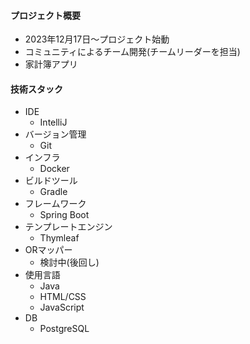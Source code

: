 #### プロジェクト概要
- 2023年12月17日～プロジェクト始動
- コミュニティによるチーム開発(チームリーダーを担当)
- 家計簿アプリ

#### 技術スタック
- IDE
  - IntelliJ
- バージョン管理
  - Git
- インフラ
  - Docker
- ビルドツール
  - Gradle
- フレームワーク
  -  Spring Boot
- テンプレートエンジン
  - Thymleaf
- ORマッパー
  - 検討中(後回し)
- 使用言語
  - Java
  - HTML/CSS
  - JavaScript
- DB
  - PostgreSQL
